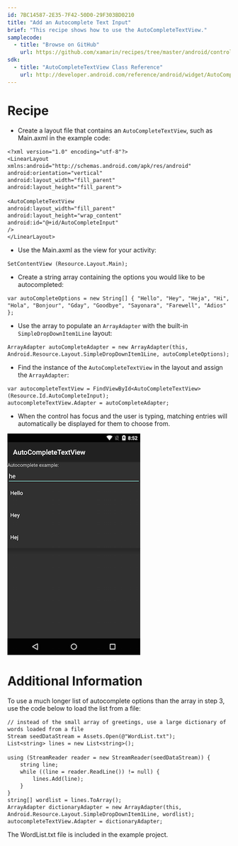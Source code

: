 ```yaml
---
id: 7BC14587-2E35-7F42-50D0-29F303BD0210
title: "Add an Autocomplete Text Input"
brief: "This recipe shows how to use the AutoCompleteTextView."
samplecode:
  - title: "Browse on GitHub" 
    url: https://github.com/xamarin/recipes/tree/master/android/controls/autocomplete_text_view/add_an_autocomplete_text_input
sdk:
  - title: "AutoCompleteTextView Class Reference" 
    url: http://developer.android.com/reference/android/widget/AutoCompleteTextView.html
---
```


<a name="Recipe" class="injected"></a>


# Recipe

-  Create a layout file that contains an `AutoCompleteTextView`, such as Main.axml in the example code:


```
<?xml version="1.0" encoding="utf-8"?>
<LinearLayout xmlns:android="http://schemas.android.com/apk/res/android"
android:orientation="vertical"
android:layout_width="fill_parent"
android:layout_height="fill_parent">

<AutoCompleteTextView
android:layout_width="fill_parent"
android:layout_height="wrap_content"
android:id="@+id/AutoCompleteInput"
/>
</LinearLayout>
```

-  Use the Main.axml as the view for your activity:


```
SetContentView (Resource.Layout.Main);
```

-   Create a string array containing the options you would like to be autocompleted:


```
var autoCompleteOptions = new String[] { "Hello", "Hey", "Heja", "Hi", "Hola", "Bonjour", "Gday", "Goodbye", "Sayonara", "Farewell", "Adios" };
```

-  Use the array to populate an `ArrayAdapter` with the built-in `SimpleDropDownItem1Line` layout:


```
ArrayAdapter autoCompleteAdapter = new ArrayAdapter(this, Android.Resource.Layout.SimpleDropDownItem1Line, autoCompleteOptions);
```

-   Find the instance of the `AutoCompleteTextView` in the layout and assign the `ArrayAdapter`:




```
var autocompleteTextView = FindViewById<AutoCompleteTextView>(Resource.Id.AutoCompleteInput);
autocompleteTextView.Adapter = autoCompleteAdapter;
```

-  When the control has focus and the user is typing, matching entries will automatically be displayed for them to choose from.


 [ ![](Images/AutoCompleteTextView.png)](Images/AutoCompleteTextView.png)

 <a name="Additional_Information" class="injected"></a>


# Additional Information

To use a much longer list of autocomplete options than the array in step 3,
use the code below to load the list from a file:

```
// instead of the small array of greetings, use a large dictionary of words loaded from a file
Stream seedDataStream = Assets.Open(@"WordList.txt");
List<string> lines = new List<string>();

using (StreamReader reader = new StreamReader(seedDataStream)) {
    string line;
    while ((line = reader.ReadLine()) != null) {
        lines.Add(line);
    }
}
string[] wordlist = lines.ToArray();
ArrayAdapter dictionaryAdapter = new ArrayAdapter(this, Android.Resource.Layout.SimpleDropDownItem1Line, wordlist);
autocompleteTextView.Adapter = dictionaryAdapter;
```

The WordList.txt file is included in the example project.

